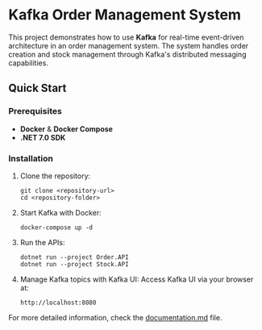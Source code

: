 # Kafka Order Management System

This project demonstrates how to use **Kafka** for real-time event-driven architecture in an order management system. The system handles order creation and stock management through Kafka's distributed messaging capabilities.

## Quick Start

### Prerequisites

- **Docker** & **Docker Compose**
- **.NET 7.0 SDK**

### Installation

1. Clone the repository:
    ```
    git clone <repository-url>
    cd <repository-folder>
    ```

2. Start Kafka with Docker:
    ```
    docker-compose up -d
    ```

3. Run the APIs:
    ```
    dotnet run --project Order.API
    dotnet run --project Stock.API
    ```

4. Manage Kafka topics with Kafka UI:
    Access Kafka UI via your browser at:
    ```
    http://localhost:8080
    ```

For more detailed information, check the [documentation.md](./documentation.md) file.
